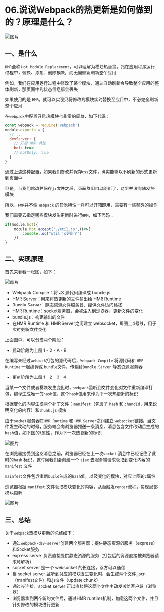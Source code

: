 # 06.说说Webpack的热更新是如何做到的？原理是什么？

![图片](https://cdn.jsdelivr.net/gh/IceRain-mvc/cdn/img/640-20210928151126266)

## 一、是什么

`HMR`全称 `Hot Module Replacement`，可以理解为模块热替换，指在应用程序运行过程中，替换、添加、删除模块，而无需重新刷新整个应用

例如，我们在应用运行过程中修改了某个模块，通过自动刷新会导致整个应用的整体刷新，那页面中的状态信息都会丢失

如果使用的是 `HMR`，就可以实现只将修改的模块实时替换至应用中，不必完全刷新整个应用

在`webpack`中配置开启热模块也非常的简单，如下代码：

```js
const webpack = require('webpack')
module.exports = {
  // ...
  devServer: {
    // 开启 HMR 特性
    hot: true
    // hotOnly: true
  }
}
```

通过上述这种配置，如果我们修改并保存`css`文件，确实能够以不刷新的形式更新到页面中

但是，当我们修改并保存`js`文件之后，页面依旧自动刷新了，这里并没有触发热模块

所以，`HMR`并不像 `Webpack` 的其他特性一样可以开箱即用，需要有一些额外的操作

我们需要去指定哪些模块发生更新时进行`HRM`，如下代码：

```js
if(module.hot){
    module.hot.accept('./util.js',()=>{
        console.log("util.js更新了")
    })
}
```

## 二、实现原理

首先来看看一张图，如下：

![图片](https://cdn.jsdelivr.net/gh/IceRain-mvc/cdn/img/640-20210928151131791)

- Webpack Compile：将 JS 源代码编译成 bundle.js
- HMR Server：用来将热更新的文件输出给 HMR Runtime
- Bundle Server：静态资源文件服务器，提供文件访问路径
- HMR Runtime：socket服务器，会被注入到浏览器，更新文件的变化
- bundle.js：构建输出的文件
- 在HMR Runtime 和 HMR Server之间建立 websocket，即图上4号线，用于实时更新文件变化

上面图中，可以分成两个阶段：

- 启动阶段为上图 1 - 2 - A - B

在编写未经过`webpack`打包的源代码后，`Webpack Compile` 将源代码和 `HMR Runtime` 一起编译成 `bundle`文件，传输给`Bundle Server` 静态资源服务器

- 更新阶段为上图 1 - 2 - 3 - 4

当某一个文件或者模块发生变化时，`webpack`监听到文件变化对文件重新编译打包，编译生成唯一的`hash`值，这个`hash`值用来作为下一次热更新的标识

根据变化的内容生成两个补丁文件：`manifest`（包含了 `hash` 和 `chundId`，用来说明变化的内容）和`chunk.js` 模块

由于`socket`服务器在`HMR Runtime` 和 `HMR Server`之间建立 `websocket`链接，当文件发生改动的时候，服务端会向浏览器推送一条消息，消息包含文件改动后生成的`hash`值，如下图的`h`属性，作为下一次热更新的标识

![图片](https://cdn.jsdelivr.net/gh/IceRain-mvc/cdn/img/640-20210928151136924)

在浏览器接受到这条消息之前，浏览器已经在上一次`socket` 消息中已经记住了此时的`hash` 标识，这时候我们会创建一个 `ajax` 去服务端请求获取到变化内容的 `manifest` 文件

`mainfest`文件包含重新`build`生成的`hash`值，以及变化的模块，对应上图的`c`属性

浏览器根据 `manifest` 文件获取模块变化的内容，从而触发`render`流程，实现局部模块更新

![图片](https://cdn.jsdelivr.net/gh/IceRain-mvc/cdn/img/640-20210928151142425)

## 三、总结

关于`webpack`热模块更新的总结如下：

- 通过`webpack-dev-server`创建两个服务器：提供静态资源的服务（express）和Socket服务
- express server 负责直接提供静态资源的服务（打包后的资源直接被浏览器请求和解析）
- socket server 是一个 websocket 的长连接，双方可以通信
- 当 socket server 监听到对应的模块发生变化时，会生成两个文件.json（manifest文件）和.js文件（update chunk）
- 通过长连接，socket server 可以直接将这两个文件主动发送给客户端（浏览器）
- 浏览器拿到两个新的文件后，通过HMR runtime机制，加载这两个文件，并且针对修改的模块进行更新